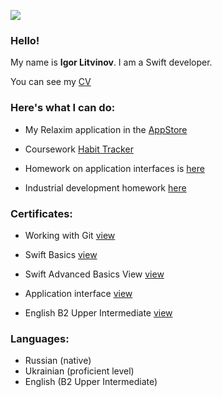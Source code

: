 ![](https://avatars.githubusercontent.com/u/124901982?v=4)

### Hello!

My name is **Igor Litvinov**. I am a Swift developer.

You can see my [CV](http://igor-ios.ru/iOS-developer_Литвинов_Игорь.pdf)


### Here's what I can do:

* My Relaxim application in the [AppStore](https://apps.apple.com/us/app/relaxim/id6456844054)

* Coursework [Habit Tracker](https://github.com/sgarista/MyHabits)

* Homework on application interfaces is [here](https://github.com/sgarista/ios-homeworks/tree/develop-iosui)

* Industrial development homework [here](https://github.com/sgarista/ios-homeworks/tree/develop-iosint)


### Certificates:

* Working with Git [view](https://github.com/sgarista/sgarista/blob/main/%D1%81ertificates/certificate_git.pdf)

* Swift Basics [view](https://github.com/sgarista/sgarista/blob/main/%D1%81ertificates/certificate_osnovi.pdf)

* Swift Advanced Basics View [view](https://github.com/sgarista/sgarista/blob/main/%D1%81ertificates/certificate_advance.pdf)

* Application interface [view](https://github.com/sgarista/sgarista/blob/main/%D1%81ertificates/certificateUI.pdf)

* English B2 Upper Intermediate [view](https://github.com/sgarista/sgarista/blob/main/%D1%81ertificates/EFSETCertificate.pdf)

### Languages:

- Russian (native)
- Ukrainian (proficient level)
- English (B2 Upper Intermediate)

